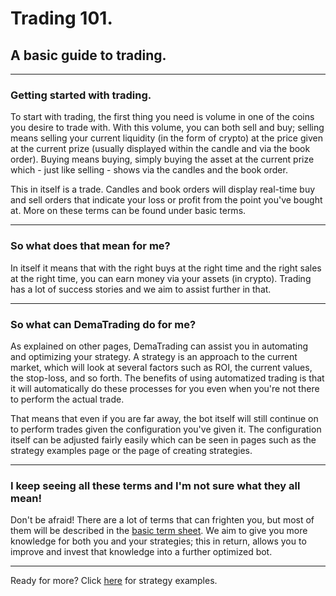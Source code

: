 # Trading 101.
## A basic guide to trading.
***
### Getting started with trading.
To start with trading, the first thing you need is volume in one of the coins you desire to trade with. With this volume, you can both sell and buy; selling means selling your current liquidity (in the form of crypto) at the price given at the current prize (usually displayed within the candle and via the book order). Buying means buying, simply buying the asset at the current prize which - just like selling - shows via the candles and the book order.

This in itself is a trade. Candles and book orders will display real-time buy and sell orders that indicate your loss or profit from the point you've bought at. More on these terms can be found under basic terms.
***
### So what does that mean for me?
In itself it means that with the right buys at the right time and the right sales at the right time, you can earn money via your assets (in crypto). Trading has a lot of success stories and we aim to assist further in that.
***
### So what can DemaTrading do for me?
As explained on other pages, DemaTrading can assist you in automating and optimizing your strategy. A strategy is an approach to the current market, which will look at several factors such as ROI, the current values, the stop-loss, and so forth. The benefits of using automatized trading is that it will automatically do these processes for you even when you're not there to perform the actual trade.

That means that even if you are far away, the bot itself will still continue on to perform trades given the configuration you've given it. The configuration itself can be adjusted fairly easily which can be seen in pages such as the strategy examples page or the page of creating strategies. 
***
### I keep seeing all these terms and I'm not sure what they all mean!
Don't be afraid! There are a lot of terms that can frighten you, but most of them will be described in the [basic term sheet](https://docs.dematrading.ai/getting_started/trading101/termsheet/). We aim to give you more knowledge for both you and your strategies; this in return, allows you to improve and invest that knowledge into a further optimized bot.

***

Ready for more? Click [here](https://docs.dematrading.ai/getting_started/strategies/strategyexamples/) for strategy examples.